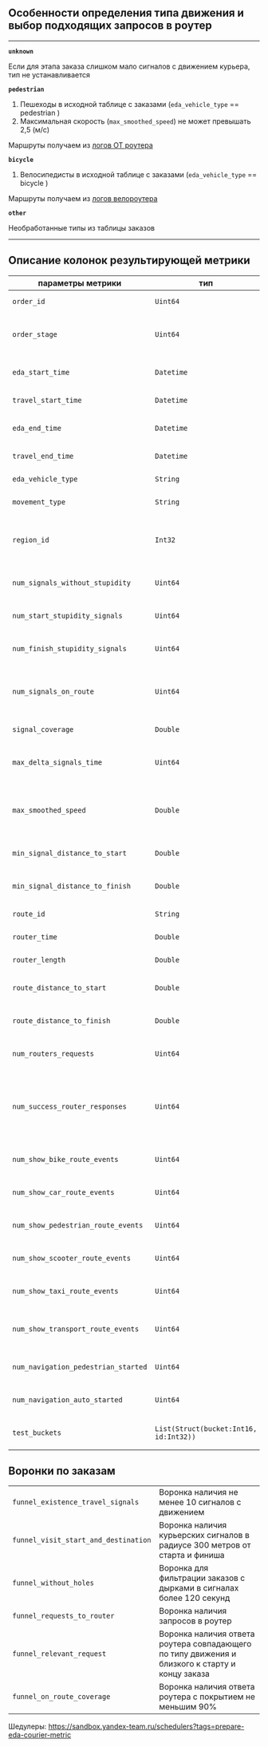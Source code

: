 ## Особенности определения типа движения и выбор подходящих запросов в роутер

---

**`unknown`**

Если для этапа заказа слишком мало сигналов с движением курьера, тип не устанавливается

**`pedestrian`**

1. Пешеходы в исходной таблице с заказами (`eda_vehicle_type` == pedestrian )
2. Максимальная скорость (`max_smoothed_speed`) не может превышать 2,5 (м/с)

Маршруты получаем из [логов ОТ роутера][mtroute_log]

**`bicycle`**

1. Велосипедисты в исходной таблице с заказами (`eda_vehicle_type` == bicycle )

Маршруты получаем из [логов велороутера][bicycle_log]

**`other`**

Необработанные типы из таблицы заказов

---

## Описание колонок результирующей метрики

| параметры метрики | тип | описание |
|-|-|-|
| `order_id` | 	`Uint64` | ID заказа из [логов доставки заказов][order_table] (order_id) |
| `order_stage` | `Uint64` | Этап заказа (1 - путь до ресторана, 2 - путь до клиента) из [логов доставки заказов][order_table] (order_stage) |
| `eda_start_time` | `Datetime` | Время старта заказа из [логов доставки заказов][order_table] (utc_start_point_fact_dttm) |
| `travel_start_time` | `Datetime`| Определённое время начала движения |
| `eda_end_time` | `Datetime` | Время завершения заказа из [логов доставки заказов][order_table] (utc_destination_arrival_fact_dttm) |
| `travel_end_time` | `Datetime` | Определённое время окончания движения |
| `eda_vehicle_type` | `String` | Тип курьера из [логов доставки заказов][order_table] (vehicle_type) |
| `movement_type` | `String` | Установленный тип движения курьера |
| `region_id` | `Int32` | Определяется для координат окончания маршрута из [логов доставки заказов][order_table] (`destination_plan_lat`, `destination_plan_lon`) |
| `num_signals_without_stupidity` | `Uint64` | Количество сигналов без стояния в начале и конце маршрута |
| `num_start_stupidity_signals` | `Uint64` | Количество сигналов на интервале между стартом заказа и началом движения |
| `num_finish_stupidity_signals` | `Uint64` | Количество сигналов на интервале между завершением заказа и концом движения |
| `num_signals_on_route` | `Uint64` | Количество сматченных сигналов (по дефолту расстояние до полилинии маршрута меньше 80 метров) для наилучшего ответа роутера |
| `signal_coverage` | `Double` | Отношение сматченных к сигналам без тупления |
| `max_delta_signals_time` | `Uint64` | Наибольшее время между парами курьерских сигналов во время движения (с уникальными `utc_created_dttm`) |
| `max_smoothed_speed` | `Double` | Наибольшая медиана в скользящем окне по сигналам во время движения, оценивается как максимальная скорость курьера |
| `min_signal_distance_to_start` | `Double` | Минимальное расстояние между сигналами и началом заказа |
| `min_signal_distance_to_finish` |`Double` |  Минимальное расстояние между сигналами и финишем заказа |
| `route_id` | `String` | ID наилучшего сматченного маршрута |
| `router_time` | `Double` | Время наилучшего маршрута из ответов роутера |
| `router_length` | `Double` | Дистанция наилучшего маршрута из ответов роутера |
| `route_distance_to_start` | `Double` | Дистанция между началом заказа и стартом выбранного машрута |
| `route_distance_to_finish` | `Double` | Дистанция между финишем заказа и концом выбранного машрута |
| `num_routers_requests` | `Uint64` | Количество всех запросов ко всем роутерам по всем ручкам за время заказа |
| `num_success_router_responses` | `Uint64` | Количество запросов в соотвествующие [определенному типу движения](#особенности-определения-типа-движения-и-выбор-подходящих-запросов-в-роутер) ручку и роутер с дистанцией меньшей 300 метров для старта и финиша у заказа и маршрута роутера |
| `num_show_bike_route_events` | `Uint64` | Количество событий просмотра маршрута на велосипеде в [логах мобильного приложения][maps_cooked_metrika_mobile_log] |
| `num_show_car_route_events` | `Uint64` | Количество событий просмотра маршрута на авто в [логах мобильного приложения][maps_cooked_metrika_mobile_log] |
| `num_show_pedestrian_route_events` | `Uint64` | Количество событий просмотра пешеходного маршрута в [логах мобильного приложения][maps_cooked_metrika_mobile_log] |
| `num_show_scooter_route_events` | `Uint64` | Количество событий просмотра маршрута на самокате в [логах мобильного приложения][maps_cooked_metrika_mobile_log] |
| `num_show_taxi_route_events` | `Uint64` | Количество событий просмотра маршрута на такси в [логах мобильного приложения][maps_cooked_metrika_mobile_log] |
| `num_show_transport_route_events` |`Uint64` |  Количество событий просмотра маршрута на общественном транспорте в [логах мобильного приложения][maps_cooked_metrika_mobile_log] |
| `num_navigation_pedestrian_started` | `Uint64` | Количесвто событий запуска пешеходного ведения в [логах мобильного приложения][maps_cooked_metrika_mobile_log] |
| `num_navigation_auto_started` | `Uint64` | Количесвто событий запуска автомобильного ведения в [логах мобильного приложения][maps_cooked_metrika_mobile_log] |
| `test_buckets` | `List(Struct(bucket:Int16, id:Int32))` | Список уникальных пар {bucket, id} по событиям из [лога мобильного приложения][maps_cooked_metrika_mobile_log] |

## Воронки по заказам

| | |
|-|-|
| `funnel_existence_travel_signals` | Воронка наличия не менее 10 сигналов с движением |
| `funnel_visit_start_and_destination` | Воронка наличия курьерских сигналов в радиусе 300 метров от старта и финиша |
| `funnel_without_holes` | Воронка для фильтрации заказов с дырками в сигналах более 120 секунд |
| `funnel_requests_to_router` | Воронка наличия запросов в роутер |
| `funnel_relevant_request` | Воронка наличия ответа роутера совпадающего по типу движения и близкого к старту и концу заказа |
| `funnel_on_route_coverage` | Воронка наличия ответа роутера с покрытием не меньшим 90% |

[order_table]: https://yt.yandex-team.ru/hahn/navigation?path=//home/maps/statistics/eda_order_delivery_log
[mtroute_log]: https://yt.yandex-team.ru/hahn/navigation?path=//home/logfeller/logs/maps-mtroute-production-log/1d
[bicycle_log]: https://yt.yandex-team.ru/hahn/navigation?path=//home/logfeller/logs/maps-bicycle-production-log/1d
[maps_cooked_metrika_mobile_log]: https://yt.yandex-team.ru/hahn/navigation?path=//home/maps/analytics/logs/cooked-metrika-mobile-log/mobile-maps

Шедулеры: https://sandbox.yandex-team.ru/schedulers?tags=prepare-eda-courier-metric
